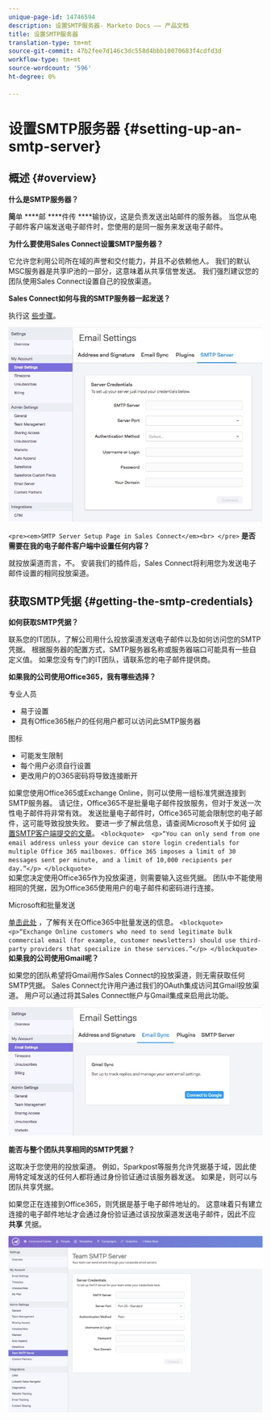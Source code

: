 ```yaml
---
unique-page-id: 14746594
description: 设置SMTP服务器- Marketo Docs —— 产品文档
title: 设置SMTP服务器
translation-type: tm+mt
source-git-commit: 47b2fee7d146c3dc558d4bbb10070683f4cdfd3d
workflow-type: tm+mt
source-wordcount: '596'
ht-degree: 0%

---
```



# 设置SMTP服务器 {#setting-up-an-smtp-server}

## 概述 {#overview}

**什么是SMTP服务器？**

**简**&#x200B;单 ****&#x200B;邮 ****&#x200B;件传 ****&#x200B;输协议，这是负责发送出站邮件的服务器。 当您从电子邮件客户端发送电子邮件时，您使用的是同一服务来发送电子邮件。

**为什么要使用Sales Connect设置SMTP服务器？**

它允许您利用公司所在域的声誉和交付能力，并且不必依赖他人。 我们的默认MSC服务器是共享IP池的一部分，这意味着从共享信誉发送。 我们强烈建议您的团队使用Sales Connect设置自己的投放渠道。

**Sales Connect如何与我的SMTP服务器一起发送？**

执行这 [些步骤](http://docs.marketo.com/x/ZgPh)。

![](assets/1.png)

`<pre><em>SMTP Server Setup Page in Sales Connect</em><br> </pre>` **是否需要在我的电子邮件客户端中设置任何内容？**

就投放渠道而言，不。 安装我们的插件后，Sales Connect将利用您为发送电子邮件设置的相同投放渠道。

## 获取SMTP凭据 {#getting-the-smtp-credentials}

**如何获取SMTP凭据？**

联系您的IT团队，了解公司用什么投放渠道发送电子邮件以及如何访问您的SMTP凭据。 根据服务器的配置方式，SMTP服务器名称或服务器端口可能具有一些自定义值。 如果您没有专门的IT团队，请联系您的电子邮件提供商。

**如果我的公司使用Office365，我有哪些选择？**

专业人员

* 易于设置
* 具有Office365帐户的任何用户都可以访问此SMTP服务器

图标

* 可能发生限制
* 每个用户必须自行设置
* 更改用户的O365密码将导致连接断开

如果您使用Office365或Exchange Online，则可以使用一组标准凭据连接到SMTP服务器。 请记住，Office365不是批量电子邮件投放服务，但对于发送一次性电子邮件将非常有效。 发送批量电子邮件时，Office365可能会限制您的电子邮件，这可能导致投放失败。 要进一步了解此信息，请查阅Microsoft关于如何 [设置SMTP客户端提交的文章](http://support.office.com/en-us/article/how-to-set-up-a-multifunction-device-or-application-to-send-email-using-office-365-69f58e99-c550-4274-ad18-c805d654b4c4)。
`<blockquote>  <p>“You can only send from one email address unless your device can store login credentials for multiple Office 365 mailboxes. Office 365 imposes a limit of 30 messages sent per minute, and a limit of 10,000 recipients per day.”</p> </blockquote>`\
如果您决定使用Office365作为投放渠道，则需要输入这些凭据。 团队中不能使用相同的凭据，因为Office365使用用户的电子邮件和密码进行连接。

Microsoft和批量发送

[单击此处](http://technet.microsoft.com/en-us/library/exchange-online-limits.aspx#RecipientLimits) ，了解有关在Office365中批量发送的信息。
`<blockquote>  <p>“Exchange Online customers who need to send legitimate bulk commercial email (for example, customer newsletters) should use third-party providers that specialize in these services.”</p> </blockquote>`\
**如果我的公司使用Gmail呢？**

如果您的团队希望将Gmail用作Sales Connect的投放渠道，则无需获取任何SMTP凭据。 Sales Connect允许用户通过我们的OAuth集成访问其Gmail投放渠道。 用户可以通过将其Sales Connect帐户与Gmail集成来启用此功能。

![](assets/2.png)

**能否与整个团队共享相同的SMTP凭据？**

这取决于您使用的投放渠道。 例如，Sparkpost等服务允许凭据基于域，因此使用特定域发送的任何人都将通过身份验证通过该服务器发送。 如果是，则可以与团队共享凭据。

如果您正在连接到Office365，则凭据是基于电子邮件地址的。 这意味着只有建立连接的电子邮件地址才会通过身份验证通过该投放渠道发送电子邮件，因此不应 **共享** 凭据。

![](assets/3.png)

